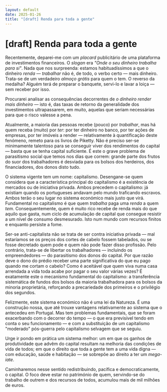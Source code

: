```yaml
---
layout: default
date: 2025-01-26
title: "[draft] Renda para toda a gente"
---
```

# [draft] Renda para toda a gente

Recentemente, deparei-me com um _placard_ publicitário de uma plataforma
de investimentos financeiros. O _slogan_ era _"Onde o seu dinheiro
trabalha para si"_. Nada que nos surpreenda: estamos habituadíssimos a
que o dinheiro _renda_ — _trabalhar_ não é, de todo, o verbo certo
— mais dinheiro. Trata-se de um verdadeiro _almoço grátis_ para
quem o tem.  O reverso da medalha? Alguém terá de preparar o banquete,
servi-lo e lavar a loiça — sem receber por isso.

Procurarei analisar as consequências decorrentes de _o dinheiro render
mais dinheiro_ — isto é, das taxas de retorno da generalidade dos
investimentos ultrapassarem, em muito, aquelas que seriam necessárias
para que o risco valesse a pena.

Atualmente, a maioria das pessoas recebe (pouco) por _trabalhar_,
mas há quem receba (muito) por _ter_: por ter dinheiro no banco, por
ter ações de empresas, por ter imóveis a render — relativamente
à quantificação deste fenómeno, remeto para os livros de Piketty.
Não é preciso ser-se minimamente talentoso para se conseguir viver dos
rendimentos do capital — basta que se tenha capital suficiente. É este
o grave problema de parasitismo social que temos nos dias que correm:
grande parte dos frutos do suor dos trabalhadores é desviada para os
bolsos dos herdeiros, dos financiadores, dos donos disto tudo.

O sistema vigente tem um nome: capitalismo. Desengane-se quem considera
que a característica principal do capitalismo é a existência de
mercados ou de iniciativa privada. Ambos precedem o capitalismo:
já existiam quando os portugueses andavam pelo mundo traficando
escravos. Ambos terão o seu lugar no sistema económico mais justo que
virá. Fundamental no capitalismo é que quem _trabalha_ paga uma _renda_
a quem _tem_. Consequentemente, quem é muito rico recebe de renda mais do
que aquilo que gasta, num ciclo de acumulação de capital que consegue
resistir a um nível de consumo desmesurado. Isto num mundo com recursos
finitos e enquanto persiste a fome.

Ser-se anti-capitalista não se trata de ser contra iniciativa privada —
mal estaríamos se os preços dos cortes de cabelo fossem tabelados, ou se
fosse decretado quem pode e quem não pode fazer disso profissão. Pelo
contrário, trata-se de libertar os trabalhadores — incluindo os
empreendedores — do parasitismo dos donos do capital.  Por que razão
deve o dono do prédio receber uma parte significativa do que eu pago
quando me cortam o cabelo? Como é aceitável que quem viva numa casa
arrendada a vida toda acabe por pagar o seu valor várias vezes? É
exatamente este o mecanismo fundamental do capitalismo: a transferência
sistemática de fundos dos bolsos da maioria trabalhadora para os bolsos
da minoria proprietária, reforçando a precariedade dos primeiros e o
privilégio dos segundos.

Felizmente, este sistema económico não é uma lei da Natureza. É uma
construção nossa, que até trouxe vantagens relativamente ao sistema
que o antecedeu em Portugal. Mas tem problemas fundamentais, que se foram
exacerbando com o decorrer do tempo — o que era previsível tendo em
conta o seu funcionamento — e com a substituição de um capitalismo
"moderado" pós-guerra pelo capitalismo selvagem que se seguiu.

Urge ir pondo em prática um sistema melhor: um em que os ganhos de produtividade que advêm do capital resultam na melhoria das condições de vida de todos; em que o direito que toda a gente tem a uma vida digna — com educação, saúde e habitação — se sobrepõe ao direito a ter um _mega-iate_. 

Caminharemos nesse sentido redistribuindo, pacífica e democraticamente, o capital. O foco deve estar no património de quem, servindo-se do trabalho de outrem e dos recursos de todos, acumulou mais de mil milhões de euros.